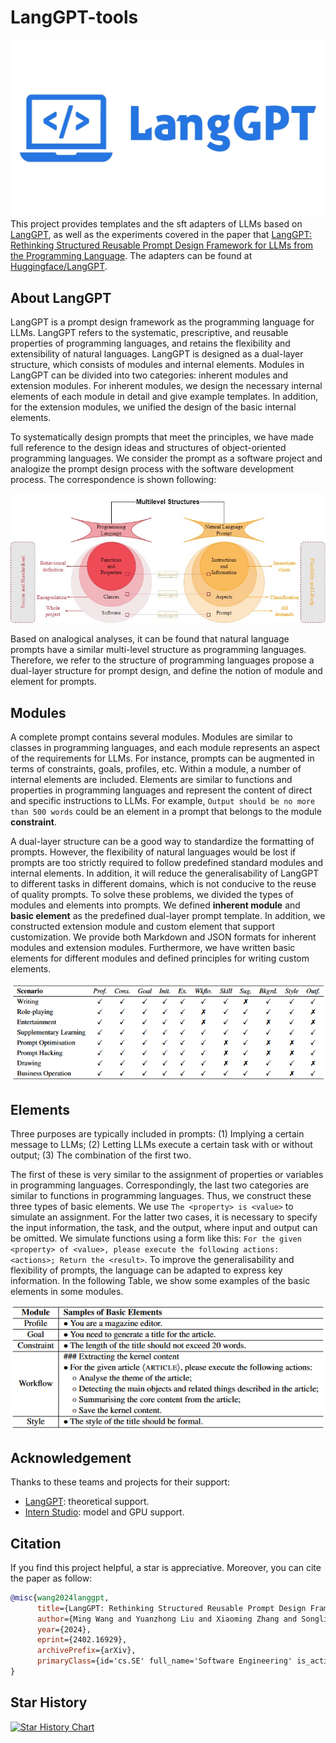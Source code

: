 # LangGPT-tools
![langgpt](https://github.com/sci-m-wang/LangGPT-tools/blob/main/figures/langgpt.png)
This project provides templates and the sft adapters of LLMs based on [LangGPT](https://github.com/langgptai/LangGPT), as well as the experiments covered in the paper that [LangGPT: Rethinking Structured Reusable Prompt Design Framework for LLMs from the Programming Language](https://arxiv.org/abs/2402.16929). The adapters can be found at [Huggingface/LangGPT](https://huggingface.co/langgptai).

## About LangGPT
LangGPT is a prompt design framework as the programming language for LLMs. LangGPT refers to the systematic, prescriptive, and reusable properties of programming languages, and retains the flexibility and extensibility of natural languages. LangGPT is designed as a dual-layer structure, which consists of modules and internal elements. Modules in LangGPT can be divided into two categories: inherent modules and extension modules. For inherent modules, we design the necessary internal elements of each module in detail and give example templates. In addition, for the extension modules, we unified the design of the basic internal elements.

To systematically design prompts that meet the principles, we have made full reference to the design ideas and structures of object-oriented programming languages. We consider the prompt as a software project and analogize the prompt design process with the software development process. The correspondence is shown following:

![correspondence](https://github.com/sci-m-wang/LangGPT-tools/blob/main/figures/correspondence.jpg)

Based on analogical analyses, it can be found that natural language prompts have a similar multi-level structure as programming languages. Therefore, we refer to the structure of programming languages propose a dual-layer structure for prompt design, and define the notion of module and element for prompts.

## Modules
A complete prompt contains several modules. Modules are similar to classes in programming languages, and each module represents an aspect of the requirements for LLMs. For instance, prompts can be augmented in terms of constraints, goals, profiles, etc. Within a module, a number of internal elements are included. Elements are similar to functions and properties in programming languages and represent the content of direct and specific instructions to LLMs. For example, `Output should be no more than 500 words` could be an element in a prompt that belongs to the module **constraint**.

A dual-layer structure can be a good way to standardize the formatting of prompts. However, the flexibility of natural languages would be lost if prompts are too strictly required to follow predefined standard modules and internal elements. In addition, it will reduce the generalisability of LangGPT to different tasks in different domains, which is not conducive to the reuse of quality prompts. To solve these problems, we divided the types of modules and elements into prompts. We defined **inherent module** and **basic element** as the predefined dual-layer prompt template. In addition, we constructed extension module and custom element that support customization. We provide both Markdown and JSON formats for inherent modules and extension modules. Furthermore, we have written basic elements for different modules and defined principles for writing custom elements.

![alt text](https://github.com/sci-m-wang/LangGPT-tools/blob/main/figures/image.png)

## Elements
Three purposes are typically included in prompts: (1) Implying a certain message to LLMs; (2) Letting LLMs execute a certain task with or without output; (3) The combination of the first two.

The first of these is very similar to the assignment of properties or variables in programming languages. Correspondingly, the last two categories are similar to functions in programming languages. Thus, we construct these three types of basic elements. We use `The <property> is <value>` to simulate an assignment. For the latter two cases, it is necessary to specify the input information, the task, and the output, where input and output can be omitted. We simulate functions using a form like this: `For the given <property> of <value>, please execute the following actions: <actions>; Return the <result>`. To improve the generalisability and flexibility of prompts, the language can be adapted to express key information. In the following Table, we show some examples of the basic elements in some modules.

![alt text](https://github.com/sci-m-wang/LangGPT-tools/blob/main/figures/elements.png)

## Acknowledgement
Thanks to these teams and projects for their support:
- [LangGPT](https://langgptai.feishu.cn/): theoretical support.
- [Intern Studio](https://studio.intern-ai.org.cn): model and GPU support.

## Citation
If you find this project helpful, a star is appreciative. Moreover, you can cite the paper as follow:
```bibtex
@misc{wang2024langgpt,
      title={LangGPT: Rethinking Structured Reusable Prompt Design Framework for LLMs from the Programming Language}, 
      author={Ming Wang and Yuanzhong Liu and Xiaoming Zhang and Songlian Li and Yijie Huang and Chi Zhang and Daling Wang and Shi Feng and Jigang Li},
      year={2024},
      eprint={2402.16929},
      archivePrefix={arXiv},
      primaryClass={id='cs.SE' full_name='Software Engineering' is_active=True alt_name=None in_archive='cs' is_general=False description='Covers design tools, software metrics, testing and debugging, programming environments, etc. Roughly includes material in all of ACM Subject Classes D.2, except that D.2.4 (program verification) should probably have Logics in Computer Science as the primary subject area.'}
}
```

## Star History

[![Star History Chart](https://api.star-history.com/svg?repos=sci-m-wang/LangGPT-tools&type=Date)](https://star-history.com/#sci-m-wang/LangGPT-tools&Date)
